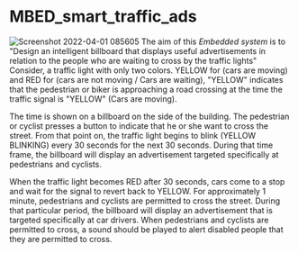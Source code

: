 # MBED_smart_traffic_ads
![Screenshot 2022-04-01 085605](https://user-images.githubusercontent.com/44365037/161211564-86bddcbf-6d6f-4f46-9abb-e18e637fde1a.jpg)
The aim of this *Embedded system* is to "Design an intelligent billboard that displays useful advertisements in relation to the people who are waiting to cross by the traffic lights"  Consider, a traffic light with only two colors. YELLOW for  (cars are moving) and RED for (cars are not moving / Cars are waiting),
"YELLOW" indicates that the pedestrian or biker is approaching a road crossing at the time the traffic signal is "YELLOW" (Cars are moving). 

The time is shown on a billboard on the side of the building. The pedestrian or cyclist presses a button to indicate that he or she want to cross the street. From that point on, the traffic light begins to blink (YELLOW BLINKING) every 30 seconds for the next 30 seconds. During that time frame, the billboard will display an advertisement targeted specifically at pedestrians and cyclists.

When the traffic light becomes RED after 30 seconds, cars come to a stop and wait for the signal to revert back to YELLOW. For approximately 1 minute, pedestrians and cyclists are permitted to cross the street. During that particular period, the billboard will display an advertisement that is targeted specifically at car drivers.
When pedestrians and cyclists are permitted to cross, a sound should be played to alert disabled people that they are permitted to cross.




